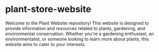 # plant-store-website
Welcome to the Plant Website repository! This website is designed to provide information and resources related to plants,
 gardening, and environmental conservation. Whether you're a gardening enthusiast, an environmentalist,
 or someone looking to learn more about plants, this website aims to cater to your interests.
